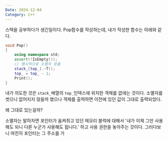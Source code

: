 ```yaml
---
Date: 2024-12-04
Category: C++
---
```

스택을 공부하다가 생긴일이다. Pop함수를 작성하는데, 내가 작성한 함수는 아래와 같다.
```cpp
void Pop()
{
	using namespace std;
	assert(!IsEmpty());
	// 명시적으로 소멸자 호출
	stack_[top_].~T();
	top_ = top_ - 1;
	Print();
}
```

내가 의도한 것은 `stack_`배열의 `top_`인덱스에 위치한 객체를 없애는 것이다. 소멸자를 썻으니 없어지지 않을까 했으나 객체를 출력하면 이전에 있던 값이 그대로 출력되었다.

왜 그대로 있는걸까?

소멸자는 말하자면 포인터가 움켜쥐고 있던 메모리 블럭에 대해서 '내가 이제 그만 사용해도 되니 다른 누군가 사용해도 됩니다.' 하고 사용 권한을 놓아주는 것이다. 그러다보니 여전히 포인터는 그 주소를 가